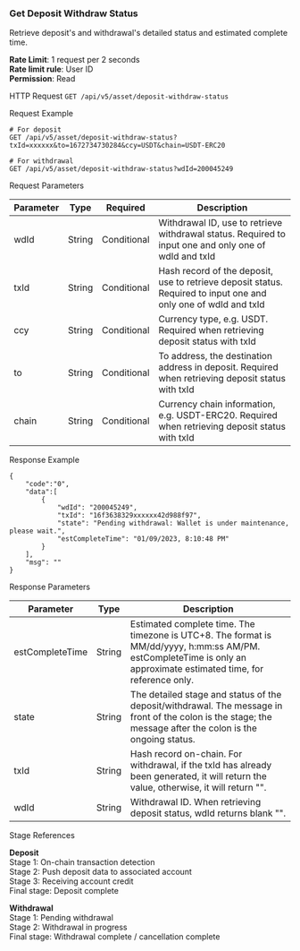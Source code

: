 ### Get Deposit Withdraw Status

Retrieve deposit's and withdrawal's detailed status and estimated complete time.

**Rate Limit**: 1 request per 2 seconds  
**Rate limit rule**: User ID  
**Permission**: Read  

HTTP Request
`GET /api/v5/asset/deposit-withdraw-status`

Request Example

```
# For deposit
GET /api/v5/asset/deposit-withdraw-status?txId=xxxxxx&to=1672734730284&ccy=USDT&chain=USDT-ERC20

# For withdrawal
GET /api/v5/asset/deposit-withdraw-status?wdId=200045249
```

Request Parameters

| Parameter | Type   | Required | Description |
|-----------|--------|----------|-------------|
| wdId      | String | Conditional | Withdrawal ID, use to retrieve withdrawal status. Required to input one and only one of wdId and txId |
| txId      | String | Conditional | Hash record of the deposit, use to retrieve deposit status. Required to input one and only one of wdId and txId |
| ccy       | String | Conditional | Currency type, e.g. USDT. Required when retrieving deposit status with txId |
| to        | String | Conditional | To address, the destination address in deposit. Required when retrieving deposit status with txId |
| chain     | String | Conditional | Currency chain information, e.g. USDT-ERC20. Required when retrieving deposit status with txId |

Response Example
```
{
    "code":"0",
    "data":[
        {
            "wdId": "200045249",
            "txId": "16f3638329xxxxxx42d988f97", 
            "state": "Pending withdrawal: Wallet is under maintenance, please wait.",
            "estCompleteTime": "01/09/2023, 8:10:48 PM"
        }
    ],
    "msg": ""
}
```

Response Parameters

| Parameter        | Type   | Description |
|------------------|--------|-------------|
| estCompleteTime  | String | Estimated complete time. The timezone is UTC+8. The format is MM/dd/yyyy, h:mm:ss AM/PM. estCompleteTime is only an approximate estimated time, for reference only. |
| state            | String | The detailed stage and status of the deposit/withdrawal. The message in front of the colon is the stage; the message after the colon is the ongoing status. |
| txId             | String | Hash record on-chain. For withdrawal, if the txId has already been generated, it will return the value, otherwise, it will return "". |
| wdId             | String | Withdrawal ID. When retrieving deposit status, wdId returns blank "". |

Stage References

**Deposit**  
Stage 1: On-chain transaction detection  
Stage 2: Push deposit data to associated account  
Stage 3: Receiving account credit  
Final stage: Deposit complete  

**Withdrawal**  
Stage 1: Pending withdrawal  
Stage 2: Withdrawal in progress  
Final stage: Withdrawal complete / cancellation complete
